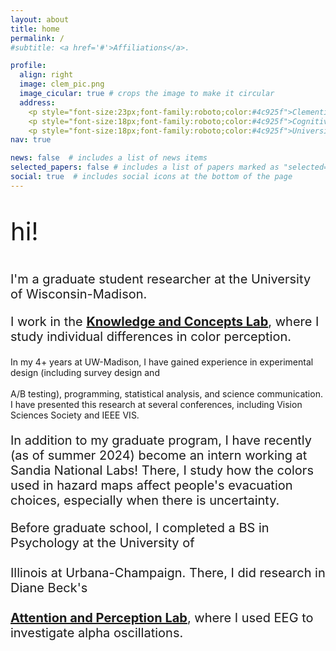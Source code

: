 ```yaml
---
layout: about
title: home
permalink: /
#subtitle: <a href='#'>Affiliations</a>. 

profile:
  align: right
  image: clem_pic.png
  image_cicular: true # crops the image to make it circular
  address: 
    <p style="font-size:23px;font-family:roboto;color:#4c925f">Clementine Zimnicki</p>
    <p style="font-size:18px;font-family:roboto;color:#4c925f">Cognitive Scientist</p>
    <p style="font-size:18px;font-family:roboto;color:#4c925f">University of Wisconsin-Madison</p>
nav: true

news: false  # includes a list of news items
selected_papers: false # includes a list of papers marked as "selected={true}"
social: true  # includes social icons at the bottom of the page
---
```


<p style="font-size:40px;"> hi! </p>

<p style="font-size:20px;">I'm a graduate student researcher at the University of Wisconsin-Madison. </p>

<p style="font-size:20px;">I work in the <a href="http://concepts.psych.wisc.edu/"><b>Knowledge and Concepts Lab</b></a>, where I study individual differences in color perception. 

In my 4+ years at UW-Madison, I have gained experience in experimental design (including survey design and <br></br>A/B testing), programming, statistical analysis, and science communication. I have presented this research at several conferences, including Vision Sciences Society and IEEE VIS. 
</p>

<p style="font-size:20px;">In addition to my graduate program, I have recently (as of summer 2024) become an intern working at Sandia National Labs! There, I study how the colors used in hazard maps affect people's evacuation choices, especially when there is uncertainty.</p>

<p style="font-size:20px;">Before graduate school, I completed a BS in Psychology at the University of <br></br> Illinois at Urbana-Champaign. There, I did research in Diane Beck's<br></br> <a href="https://becklab.beckman.illinois.edu/"><b>Attention and Perception Lab</b></a>, where I used EEG to investigate alpha oscillations.</p>
